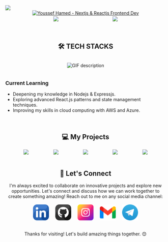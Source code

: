 <div align=center>
  <div style="display: flex; justify-content: center; align-items: end; width: 100%; max-height: 300px; overflow: hidden">
      <img src="./assets/coding-background-gif.gif" style="width: 100%" />
  </div>
  <a href="https://youssef-hamed.vercel.app" target="_blank">
    <img 
      src="https://readme-typing-svg.demolab.com?font=Fira+Code&duration=100&weight=600&size=21&pause=0&color=3479DC&background=FFFFFF00&center=true&vCenter=true&multiline=true&repeat=false&random=false&width=500&height=300&lines=I'm+Youssef+Hamed;Computer+Engineering+Graduate;Expert+Frontend+Dev;----------;Passionate+Nextjs+%26+Reactjs+Developer;----------;Dedicated+to+crafting;delightful+%26+responsive+web+experiences;----------;On+my+way+to+become+a+MERN+stack+Dev" alt="Youssef Hamed - Nextjs & Reactjs Frontend Dev" 
    />
  </a>
</div>

<div style="display: flex; justify-content: space-evenly; align-items: center; gap: 20px; flex-wrap: wrap">
  <a href="#">
    <img height=200 align="center" src="https://github-readme-stats.vercel.app/api?username=yousiefhamed&show_icons=true&theme=transparent&rank_icon=github" />
  </a>
  <a href="#">
    <img height=200 align="center" src="https://github-readme-stats.vercel.app/api/top-langs/?username=yousiefhamed&layout=pie&theme=transparent" />
  </a>
</div>

<br />
<br />

## <span align="center" style="display: block">🛠️ TECH STACKS</span>

<!--Languages and Tools Section-->
<div style="display: flex; flex-wrap: wrap; justify-content: center; align-items: center">
  <figure style="max-width: 500px">
    <picture>
      <source media="(prefers-color-scheme: dark)" srcset="./assets/Skills_Animation_Dark.gif">
      <source media="(prefers-color-scheme: light)" srcset="./assets/Skills_Animation_White.gif">
      <img align="left" alt="GIF description" src="./Skills_Animation_White.gif">
    </picture>
  </figure>
  <div>
    <h3 align="left">Current Learning</h3>
    <ul align="left">
      <li>Deepening my knowledge in Nodejs & Expressjs.</li>
      <li>Exploring advanced React.js patterns and state management techniques.</li>
      <li>Improving my skills in cloud computing with AWS and Azure.</li>
    </ul>
  </div>
</div>

<br />

## <span align="center" style="display: block">💻 My Projects</span>

<div style="display: flex; justify-content: space-evenly; align-items: center; gap: 20px; flex-wrap: wrap">
  <a href="https://github.com/yousiefhamed/foodify">
    <img align="center" src="https://github-readme-stats.vercel.app/api/pin/?username=yousiefhamed&repo=foodify&theme=transparent" />
  </a>
  <a href="https://github.com/yousiefhamed/foodify">
    <img align="center" src="https://github-readme-stats.vercel.app/api/pin/?username=yousiefhamed&repo=foodify&theme=transparent" />
  </a>
  <a href="https://github.com/yousiefhamed/foodify">
    <img align="center" src="https://github-readme-stats.vercel.app/api/pin/?username=yousiefhamed&repo=foodify&theme=transparent" />
  </a>
  <a href="https://github.com/yousiefhamed/foodify">
    <img align="center" src="https://github-readme-stats.vercel.app/api/pin/?username=yousiefhamed&repo=foodify&theme=transparent" />
  </a>
  <a href="https://github.com/yousiefhamed/foodify">
    <img align="center" src="https://github-readme-stats.vercel.app/api/pin/?username=yousiefhamed&repo=foodify&theme=transparent" />
  </a>
</div>

<br />

<h2 style="width: 100%"><span align="center" style="margin: 0 auto; display: block">🤝 Let's Connect</span></h2>

<p align=center style="max-width: 800px; margin: 0 auto">I'm always excited to collaborate on innovative projects and explore new opportunities. Let's connect and discuss how we can work together to create something amazing! Reach out to me on any social media channel:</p>

<br />

<div style="max-width: 330px; margin: 0 auto; display: flex; justify-content: space-evenly; align-items: center; gap: 20px; flex-wrap: wrap">
  <a href="https://linkedin.com/in/youssef-hamed-helmy" target="_blank">
    <img src="./assets/linkedin.png" width=50 />
  </a>
  <a href="#">
    <img src="./assets/github.png" width=50 />
  </a>
  <a href="#" target="_blank">
    <img src="./assets/instagram.png" width=50 />
  </a>
  <a href="mailto:yousiefhamed1@gmail.com" target="_blank">
    <img src="./assets/gmail.png" width=50 />
  </a>
  <a href="https://t.me/youssef_hamed_511" target="_blank">
    <img src="./assets/Telegram.png" width=50 />
  </a>
</div>
<br />
<p align=center>Thanks for visiting! Let's build amazing things together. 😊</p>
